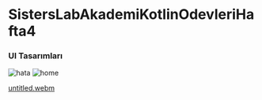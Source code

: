 # SistersLabAkademiKotlinOdevleriHafta4

### UI Tasarımları

![hata](https://github.com/mendess12/SistersLabAkademiKotlinOdevleriHafta4/assets/76566952/6a450531-38f3-44fb-8419-166f6854defe)  ![home](https://github.com/mendess12/SistersLabAkademiKotlinOdevleriHafta4/assets/76566952/43c3dcf7-91e4-47b6-ab20-21df3f9e900d)

[untitled.webm](https://github.com/mendess12/SistersLabAkademiKotlinOdevleriHafta4/assets/76566952/3d1f002b-5a8c-4b28-8209-282da44b7ca8)

